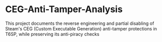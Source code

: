# CEG-Anti-Tamper-Analysis
This project documents the reverse engineering and partial disabling of Steam's CEG (Custom Executable Generation) anti-tamper protections in T6SP, while preserving its anti-piracy checks
